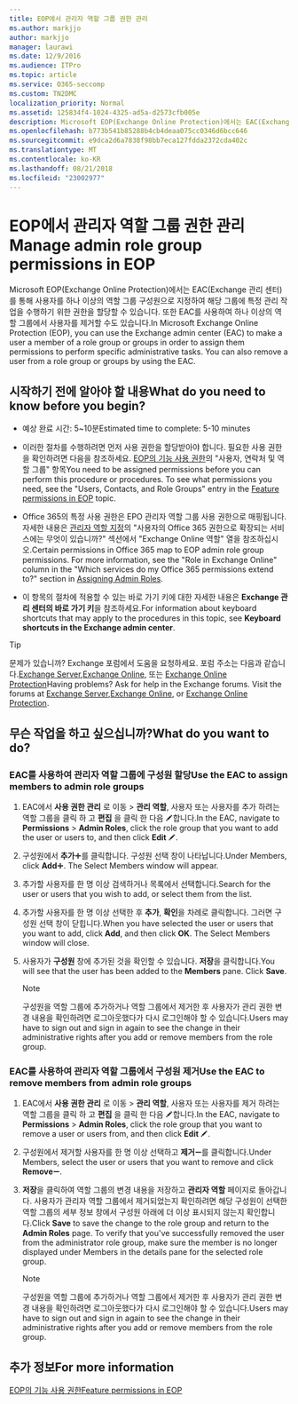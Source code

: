 ```yaml
---
title: EOP에서 관리자 역할 그룹 권한 관리
ms.author: markjjo
author: markjjo
manager: laurawi
ms.date: 12/9/2016
ms.audience: ITPro
ms.topic: article
ms.service: O365-seccomp
ms.custom: TN2DMC
localization_priority: Normal
ms.assetid: 125834f4-1024-4325-ad5a-d2573cfb005e
description: Microsoft EOP(Exchange Online Protection)에서는 EAC(Exchange 관리 센터)를 통해 사용자를 하나 이상의 역할 그룹 구성원으로 지정하여 해당 그룹에 특정 관리 작업을 수행하기 위한 권한을 할당할 수 있습니다. 또한 EAC를 사용하여 하나 이상의 역할 그룹에서 사용자를 제거할 수도 있습니다.
ms.openlocfilehash: b773b541b85288b4cb4deaa075cc0346d6bcc646
ms.sourcegitcommit: e9dca2d6a7838f98bb7eca127fdda2372cda402c
ms.translationtype: MT
ms.contentlocale: ko-KR
ms.lasthandoff: 08/21/2018
ms.locfileid: "23002977"
---
```

# <a name="manage-admin-role-group-permissions-in-eop"></a><span data-ttu-id="d1ee1-104">EOP에서 관리자 역할 그룹 권한 관리</span><span class="sxs-lookup"><span data-stu-id="d1ee1-104">Manage admin role group permissions in EOP</span></span>
  
<span data-ttu-id="d1ee1-p102">Microsoft EOP(Exchange Online Protection)에서는 EAC(Exchange 관리 센터)를 통해 사용자를 하나 이상의 역할 그룹 구성원으로 지정하여 해당 그룹에 특정 관리 작업을 수행하기 위한 권한을 할당할 수 있습니다. 또한 EAC를 사용하여 하나 이상의 역할 그룹에서 사용자를 제거할 수도 있습니다.</span><span class="sxs-lookup"><span data-stu-id="d1ee1-p102">In Microsoft Exchange Online Protection (EOP), you can use the Exchange admin center (EAC) to make a user a member of a role group or groups in order to assign them permissions to perform specific administrative tasks. You can also remove a user from a role group or groups by using the EAC.</span></span>
  
## <a name="what-do-you-need-to-know-before-you-begin"></a><span data-ttu-id="d1ee1-107">시작하기 전에 알아야 할 내용</span><span class="sxs-lookup"><span data-stu-id="d1ee1-107">What do you need to know before you begin?</span></span>

- <span data-ttu-id="d1ee1-108">예상 완료 시간: 5~10분</span><span class="sxs-lookup"><span data-stu-id="d1ee1-108">Estimated time to complete: 5-10 minutes</span></span>
    
- <span data-ttu-id="d1ee1-p103">이러한 절차를 수행하려면 먼저 사용 권한을 할당받아야 합니다. 필요한 사용 권한을 확인하려면 다음을 참조하세요. [EOP의 기능 사용 권한](feature-permissions-in-eop.md)의 "사용자, 연락처 및 역할 그룹" 항목</span><span class="sxs-lookup"><span data-stu-id="d1ee1-p103">You need to be assigned permissions before you can perform this procedure or procedures. To see what permissions you need, see the "Users, Contacts, and Role Groups" entry in the [Feature permissions in EOP](feature-permissions-in-eop.md) topic.</span></span> 
    
- <span data-ttu-id="d1ee1-p104">Office 365의 특정 사용 권한은 EPO 관리자 역할 그룹 사용 권한으로 매핑됩니다. 자세한 내용은 [관리자 역할 지정](https://go.microsoft.com/fwlink/p/?LinkId=286708)의 "사용자의 Office 365 권한으로 확장되는 서비스에는 무엇이 있습니까?" 섹션에서 "Exchange Online 역할" 열을 참조하십시오.</span><span class="sxs-lookup"><span data-stu-id="d1ee1-p104">Certain permissions in Office 365 map to EOP admin role group permissions. For more information, see the "Role in Exchange Online" column in the "Which services do my Office 365 permissions extend to?" section in [Assigning Admin Roles](https://go.microsoft.com/fwlink/p/?LinkId=286708).</span></span>
    
- <span data-ttu-id="d1ee1-114">이 항목의 절차에 적용할 수 있는 바로 가기 키에 대한 자세한 내용은 **Exchange 관리 센터의 바로 가기 키**을 참조하세요.</span><span class="sxs-lookup"><span data-stu-id="d1ee1-114">For information about keyboard shortcuts that may apply to the procedures in this topic, see **Keyboard shortcuts in the Exchange admin center**.</span></span>
    
> [!TIP]
> <span data-ttu-id="d1ee1-p105">문제가 있습니까? Exchange 포럼에서 도움을 요청하세요. 포럼 주소는 다음과 같습니다.[Exchange Server](https://go.microsoft.com/fwlink/p/?linkId=60612),[Exchange Online](https://go.microsoft.com/fwlink/p/?linkId=267542), 또는 [Exchange Online Protection](https://go.microsoft.com/fwlink/p/?linkId=285351)</span><span class="sxs-lookup"><span data-stu-id="d1ee1-p105">Having problems? Ask for help in the Exchange forums. Visit the forums at [Exchange Server](https://go.microsoft.com/fwlink/p/?linkId=60612),[Exchange Online](https://go.microsoft.com/fwlink/p/?linkId=267542), or [Exchange Online Protection](https://go.microsoft.com/fwlink/p/?linkId=285351).</span></span> 
  
## <a name="what-do-you-want-to-do"></a><span data-ttu-id="d1ee1-118">무슨 작업을 하고 싶으십니까?</span><span class="sxs-lookup"><span data-stu-id="d1ee1-118">What do you want to do?</span></span>

### <a name="use-the-eac-to-assign-members-to-admin-role-groups"></a><span data-ttu-id="d1ee1-119">EAC를 사용하여 관리자 역할 그룹에 구성원 할당</span><span class="sxs-lookup"><span data-stu-id="d1ee1-119">Use the EAC to assign members to admin role groups</span></span>

1. <span data-ttu-id="d1ee1-120">EAC에서 **사용 권한 관리** 로 이동 \> **관리 역할**, 사용자 또는 사용자를 추가 하려는 역할 그룹을 클릭 하 고 **편집** 을 클릭 한 다음 ![편집 아이콘](../media/ITPro-EAC-EditIcon.gif)합니다.</span><span class="sxs-lookup"><span data-stu-id="d1ee1-120">In the EAC, navigate to **Permissions** \> **Admin Roles**, click the role group that you want to add the user or users to, and then click **Edit** ![Edit icon](../media/ITPro-EAC-EditIcon.gif).</span></span>
    
2. <span data-ttu-id="d1ee1-p106">구성원에서 **추가**![아이콘 추가](../media/ITPro-EAC-AddIcon.gif)를 클릭합니다. 구성원 선택 창이 나타납니다.</span><span class="sxs-lookup"><span data-stu-id="d1ee1-p106">Under Members, click **Add**![Add Icon](../media/ITPro-EAC-AddIcon.gif). The Select Members window will appear.</span></span>
    
3. <span data-ttu-id="d1ee1-123">추가할 사용자를 한 명 이상 검색하거나 목록에서 선택합니다.</span><span class="sxs-lookup"><span data-stu-id="d1ee1-123">Search for the user or users that you wish to add, or select them from the list.</span></span>
    
4. <span data-ttu-id="d1ee1-p107">추가할 사용자를 한 명 이상 선택한 후 **추가**, **확인**을 차례로 클릭합니다. 그러면 구성원 선택 창이 닫힙니다.</span><span class="sxs-lookup"><span data-stu-id="d1ee1-p107">When you have selected the user or users that you want to add, click **Add**, and then click **OK**. The Select Members window will close.</span></span>
    
5. <span data-ttu-id="d1ee1-p108">사용자가 **구성원** 창에 추가된 것을 확인할 수 있습니다. **저장**을 클릭합니다.</span><span class="sxs-lookup"><span data-stu-id="d1ee1-p108">You will see that the user has been added to the **Members** pane. Click **Save**.</span></span>
    
    > [!NOTE]
    > <span data-ttu-id="d1ee1-128">구성원을 역할 그룹에 추가하거나 역할 그룹에서 제거한 후 사용자가 관리 권한 변경 내용을 확인하려면 로그아웃했다가 다시 로그인해야 할 수 있습니다.</span><span class="sxs-lookup"><span data-stu-id="d1ee1-128">Users may have to sign out and sign in again to see the change in their administrative rights after you add or remove members from the role group.</span></span> 
  
### <a name="use-the-eac-to-remove-members-from-admin-role-groups"></a><span data-ttu-id="d1ee1-129">EAC를 사용하여 관리자 역할 그룹에서 구성원 제거</span><span class="sxs-lookup"><span data-stu-id="d1ee1-129">Use the EAC to remove members from admin role groups</span></span>

1. <span data-ttu-id="d1ee1-130">EAC에서 **사용 권한 관리** 로 이동 \> **관리 역할**, 사용자 또는 사용자를 제거 하려는 역할 그룹을 클릭 하 고 **편집** 을 클릭 한 다음 ![편집 아이콘](../media/ITPro-EAC-EditIcon.gif)합니다.</span><span class="sxs-lookup"><span data-stu-id="d1ee1-130">In the EAC, navigate to **Permissions** \> **Admin Roles**, click the role group that you want to remove a user or users from, and then click **Edit** ![Edit icon](../media/ITPro-EAC-EditIcon.gif).</span></span>
    
2. <span data-ttu-id="d1ee1-131">구성원에서 제거할 사용자를 한 명 이상 선택하고 **제거**![아이콘 제거](../media/ITPro-EAC-RemoveIcon.gif)를 클릭합니다.</span><span class="sxs-lookup"><span data-stu-id="d1ee1-131">Under Members, select the user or users that you want to remove and click **Remove**![Remove icon](../media/ITPro-EAC-RemoveIcon.gif).</span></span>
    
3. <span data-ttu-id="d1ee1-p109">**저장**을 클릭하여 역할 그룹의 변경 내용을 저장하고 **관리자 역할** 페이지로 돌아갑니다. 사용자가 관리자 역할 그룹에서 제거되었는지 확인하려면 해당 구성원이 선택한 역할 그룹의 세부 정보 창에서 구성원 아래에 더 이상 표시되지 않는지 확인합니다.</span><span class="sxs-lookup"><span data-stu-id="d1ee1-p109">Click **Save** to save the change to the role group and return to the **Admin Roles** page. To verify that you've successfully removed the user from the administrator role group, make sure the member is no longer displayed under Members in the details pane for the selected role group.</span></span> 
    
    > [!NOTE]
    > <span data-ttu-id="d1ee1-134">구성원을 역할 그룹에 추가하거나 역할 그룹에서 제거한 후 사용자가 관리 권한 변경 내용을 확인하려면 로그아웃했다가 다시 로그인해야 할 수 있습니다.</span><span class="sxs-lookup"><span data-stu-id="d1ee1-134">Users may have to sign out and sign in again to see the change in their administrative rights after you add or remove members from the role group.</span></span> 
  
## <a name="for-more-information"></a><span data-ttu-id="d1ee1-135">추가 정보</span><span class="sxs-lookup"><span data-stu-id="d1ee1-135">For more information</span></span>

[<span data-ttu-id="d1ee1-136">EOP의 기능 사용 권한</span><span class="sxs-lookup"><span data-stu-id="d1ee1-136">Feature permissions in EOP</span></span>](feature-permissions-in-eop.md)
  

